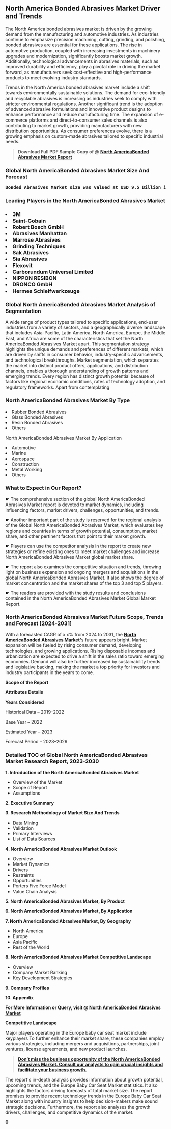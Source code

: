 <p><h2>North America Bonded Abrasives Market Driver and Trends</h2><p>The North America bonded abrasives market is driven by the growing demand from the manufacturing and automotive industries. As industries continue to emphasize precision machining, cutting, grinding, and polishing, bonded abrasives are essential for these applications. The rise in automotive production, coupled with increasing investments in machinery upgrades and modernization, significantly boosts market growth. Additionally, technological advancements in abrasives materials, such as improved durability and efficiency, play a pivotal role in driving the market forward, as manufacturers seek cost-effective and high-performance products to meet evolving industry standards.</p><p>Trends in the North America bonded abrasives market include a shift towards environmentally sustainable solutions. The demand for eco-friendly and recyclable abrasives is increasing as industries seek to comply with stricter environmental regulations. Another significant trend is the adoption of advanced abrasive formulations and innovative product designs to enhance performance and reduce manufacturing time. The expansion of e-commerce platforms and direct-to-consumer sales channels is also contributing to market growth, providing manufacturers with new distribution opportunities. As consumer preferences evolve, there is a growing emphasis on custom-made abrasives tailored to specific industrial needs.</p></p><blockquote id="" class=""><strong>Download Full PDF Sample Copy of @&nbsp;<a href="https://www.verifiedmarketreports.com/download-sample/?rid=634448&utm_source=GitHub-Jan&utm_medium=286" target="_blank">North AmericaBonded Abrasives Market Report</a>&nbsp;&nbsp;</strong></blockquote><h3 id="" class=""><strong>Global&nbsp;North AmericaBonded Abrasives Market Size And Forecast</strong></h3><pre class="reader-text-block__code-block"><strong>Bonded Abrasives Market size was valued at USD 9.5 Billion in 2022 and is projected to reach USD 13.2 Billion by 2030, growing at a CAGR of 4.5% from 2024 to 2030.</strong></pre><h3 id="" class="">Leading Players in the&nbsp;North AmericaBonded Abrasives Market</h3><h3 class=""></Li><Li>3M</Li><Li> Saint-Gobain</Li><Li> Robert Bosch GmbH</Li><Li> Abrasives Manhattan</Li><Li> Marrose Abrasives</Li><Li> Grinding Techniques</Li><Li> Sak Abrasives</Li><Li> Sia Abrasives</Li><Li> Flexovit</Li><Li> Carborundum Universal Limited</Li><Li> NIPPON RESIBON</Li><Li> DRONCO GmbH</Li><Li> Hermes Schleifwerkzeuge</h3><h3 id="" class="">Global&nbsp;North AmericaBonded Abrasives Market Analysis of Segmentation</h3><p id="" class="">A wide range of product types tailored to specific applications, end-user industries from a variety of sectors, and a geographically diverse landscape that includes Asia-Pacific, Latin America, North America, Europe, the Middle East, and Africa are some of the characteristics that set the North AmericaBonded Abrasives Market apart. This segmentation strategy highlights the unique demands and preferences of different markets, which are driven by shifts in consumer behavior, industry-specific advancements, and technological breakthroughs. Market segmentation, which separates the market into distinct product offers, applications, and distribution channels, enables a thorough understanding of growth patterns and emerging trends. Every region has distinct growth potential because of factors like regional economic conditions, rates of technology adoption, and regulatory frameworks. Apart from contemplating</p><h3 id="" class="">North AmericaBonded Abrasives Market&nbsp;By Type</h3><p></Li><Li>Rubber Bonded Abrasives</Li><Li> Glass Bonded Abrasives</Li><Li> Resin Bonded Abrasives</Li><Li> Others</p><div class="" data-test-id=""><p>North AmericaBonded Abrasives Market&nbsp;By Application</p></div><p class=""></Li><Li>Automotive</Li><Li> Marine</Li><Li> Aerospace</Li><Li> Construction</Li><Li> Metal Working</Li><Li> Others</p><div class="" data-test-id=""><h3><span class="">What to Expect in Our Report?</span></h3></div><div class="" data-test-id=""><p><span class="">☛ The comprehensive section of the global North AmericaBonded Abrasives Market report is devoted to market dynamics, including influencing factors, market drivers, challenges, opportunities, and trends.</span></p></div><div class="" data-test-id=""><p><span class="">☛ Another important part of the study is reserved for the regional analysis of the Global North AmericaBonded Abrasives Market, which evaluates key regions and countries in terms of growth potential, consumption, market share, and other pertinent factors that point to their market growth.</span></p></div><div class="" data-test-id=""><p><span class="">☛ Players can use the competitor analysis in the report to create new strategies or refine existing ones to meet market challenges and increase North AmericaBonded Abrasives Market global market share.</span></p></div><div class="" data-test-id=""><p><span class="">☛ The report also examines the competitive situation and trends, throwing light on business expansion and ongoing mergers and acquisitions in the global North AmericaBonded Abrasives Market. It also shows the degree of market concentration and the market shares of the top 3 and top 5 players.</span></p></div><div class="" data-test-id=""><p><span class="">☛ The readers are provided with the study results and conclusions contained in the North AmericaBonded Abrasives Market Global Market Report.</span></p></div><div class="" data-test-id=""><h3><span class="">North AmericaBonded Abrasives Market Future Scope, Trends and Forecast [2024-2031]</span></h3></div><div class="" data-test-id=""><p><span class="">With a forecasted CAGR of x.x% from 2024 to 2031, the <strong><a href="https://www.verifiedmarketreports.com/download-sample/?rid=634448&utm_source=GitHub-Jan&utm_medium=286" target="_blank">North AmericaBonded Abrasives Market</a>'</strong>s future appears bright. Market expansion will be fueled by rising consumer demand, developing technologies, and growing applications. Rising disposable incomes and urbanization are expected to drive a shift in the sales ratio toward emerging economies. Demand will also be further increased by sustainability trends and legislative backing, making the market a top priority for investors and industry participants in the years to come.</span></p><p id="ember66" class="ember-view reader-text-block__paragraph"><strong>Scope of the Report</strong></p><p id="ember67" class="ember-view reader-text-block__paragraph"><strong>Attributes Details</strong></p><p id="ember68" class="ember-view reader-text-block__paragraph"><strong>Years Considered</strong></p><p id="ember69" class="ember-view reader-text-block__paragraph">Historical Data &ndash; 2019&ndash;2022</p><p id="ember70" class="ember-view reader-text-block__paragraph">Base Year &ndash; 2022</p><p id="ember71" class="ember-view reader-text-block__paragraph">Estimated Year &ndash; 2023</p><p id="ember72" class="ember-view reader-text-block__paragraph">Forecast Period &ndash; 2023&ndash;2029</p></div><h3 id="" class="">Detailed TOC of Global North AmericaBonded Abrasives Market Research Report, 2023-2030</h3><p id="" class=""><strong>1. Introduction of the North AmericaBonded Abrasives Market</strong></p><ul><li>Overview of the Market</li><li>Scope of Report</li><li>Assumptions</li></ul><p id="" class=""><strong>2. Executive Summary</strong></p><p id="" class=""><strong>3. Research Methodology of Market Size And Trends</strong></p><ul><li>Data Mining</li><li>Validation</li><li>Primary Interviews</li><li>List of Data Sources</li></ul><p id="" class=""><strong>4. North AmericaBonded Abrasives Market Outlook</strong></p><ul><li>Overview</li><li>Market Dynamics</li><li>Drivers</li><li>Restraints</li><li>Opportunities</li><li>Porters Five Force Model</li><li>Value Chain Analysis</li></ul><p id="" class=""><strong>5. North AmericaBonded Abrasives Market, By Product</strong></p><p id="" class=""><strong>6. North AmericaBonded Abrasives Market, By Application</strong></p><p id="" class=""><strong>7. North AmericaBonded Abrasives Market, By Geography</strong></p><ul><li>North America</li><li>Europe</li><li>Asia Pacific</li><li>Rest of the World</li></ul><p id="" class=""><strong>8. North AmericaBonded Abrasives Market Competitive Landscape</strong></p><ul><li>Overview</li><li>Company Market Ranking</li><li>Key Development Strategies</li></ul><p id="" class=""><strong>9. Company Profiles</strong></p><p id="" class=""><strong>10. Appendix</strong></p><p><strong>For More Information or Query, visit&nbsp;@ <a href="https://www.verifiedmarketreports.com/product/bonded-abrasives-market/" target="_blank">North AmericaBonded Abrasives Market</a></strong></p><p id="ember61" class="ember-view reader-text-block__paragraph"><strong>Competitive Landscape</strong></p><p id="ember62" class="ember-view reader-text-block__paragraph">Major players operating in the Europe baby car seat market include keyplayers To further enhance their market share, these companies employ various strategies, including mergers and acquisitions, partnerships, joint ventures, license agreements, and new product launches.</p><blockquote id="ember63" class="ember-view reader-text-block__blockquote"><strong><a href="https://www.verifiedmarketreports.com/download-sample/?rid=634448&utm_source=GitHub-Jan&utm_medium=286" target="_blank">Don&rsquo;t miss the business opportunity of the North AmericaBonded Abrasives Market. Consult our analysts to gain crucial insights and facilitate your business growth.</a></strong></blockquote><p id="ember64" class="ember-view reader-text-block__paragraph">The report's in-depth analysis provides information about growth potential, upcoming trends, and the Europe Baby Car Seat Market statistics. It also highlights the factors driving forecasts of total market size. The report promises to provide recent technology trends in the Europe Baby Car Seat Market along with industry insights to help decision-makers make sound strategic decisions. Furthermore, the report also analyses the growth drivers, challenges, and competitive dynamics of the market.</p><p class="ember-view reader-text-block__paragraph"><strong>0</strong></p>
